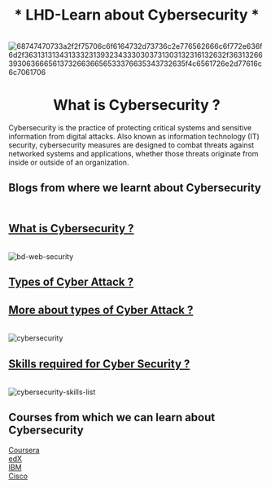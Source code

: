 <h1 align ="center">* LHD-Learn about Cybersecurity *</h1>


<br />![68747470733a2f2f75706c6f6164732d73736c2e776562666c6f772e636f6d2f3631313134313332313932343330303731303132316132632f3631326639306366656137326636656533376635343732635f4c6561726e2d77616c6c7061706](https://user-images.githubusercontent.com/86939391/137496777-48fed249-6e02-46c8-8540-00b38cfddddc.jpg)

<h1 align ="center">  What is Cybersecurity ?</h1>

Cybersecurity is the practice of protecting critical systems and sensitive information from digital attacks. Also known as information technology (IT) security, cybersecurity measures are designed to combat threats against networked systems and applications, whether those threats originate from inside or outside of an organization.  

## Blogs from where we learnt about Cybersecurity 
## <br /> [What is Cybersecurity ?](https://www.ibm.com/topics/cybersecurity)
<br />![bd-web-security](https://user-images.githubusercontent.com/86939391/137580034-a82d902f-92e2-4cb4-b601-73bf45beef9e.gif)

## [Types of Cyber Attack ?](https://builtin.com/cybersecurity)
## [More about types of Cyber Attack ?](https://www.geeksforgeeks.org/types-of-cyber-attacks/)
<br />![cybersecurity](https://user-images.githubusercontent.com/86939391/137580312-76e91cf6-a529-4673-8b86-d559d67fdd7f.jpg)

## [ Skills required for Cyber Security ?](https://www.itcareerfinder.com/brain-food/blog/entry/required-skills-for-cyber-security-professionals.html#:~:text=Required%20Skills%20for%20Cyber%20Security%20Professionals%201%20Foundational,code%20that%20adhere%20to%20best%20practices%20for%20security.)
<br />![cybersecurity-skills-list](https://user-images.githubusercontent.com/86939391/137581093-65cc81b1-12d3-4f15-9d9a-289d27e11882.jpg)

## Courses from which we can learn about Cybersecurity 
[Coursera](https://www.coursera.org/courses?query=cybersecurity)
<br />[edX](https://www.edx.org/learn/cybersecurity)
<br />[IBM](https://www.ibm.com/topics/cybersecurity)
<br />[Cisco](https://www.ibm.com/topics/cybersecurity)

